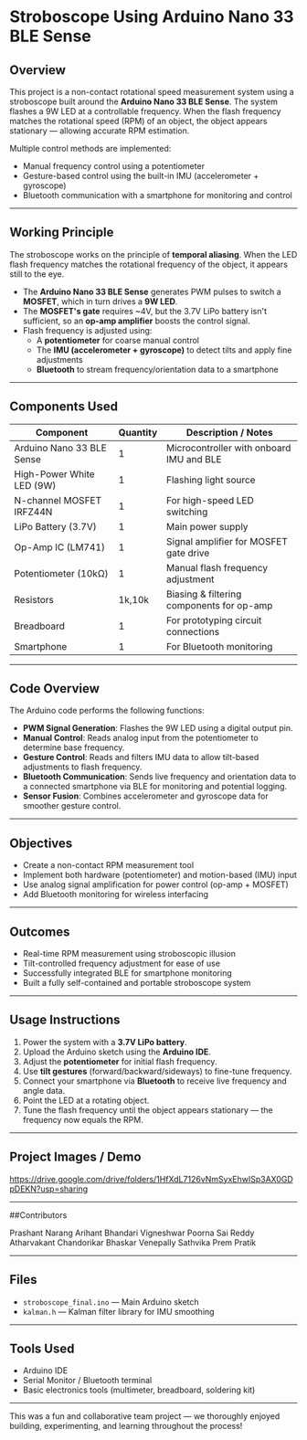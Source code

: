 # Stroboscope Using Arduino Nano 33 BLE Sense

## Overview

This project is a non-contact rotational speed measurement system using a stroboscope built around the **Arduino Nano 33 BLE Sense**. The system flashes a 9W LED at a controllable frequency. When the flash frequency matches the rotational speed (RPM) of an object, the object appears stationary — allowing accurate RPM estimation.

Multiple control methods are implemented:
- Manual frequency control using a potentiometer
- Gesture-based control using the built-in IMU (accelerometer + gyroscope)
- Bluetooth communication with a smartphone for monitoring and control

---

## Working Principle

The stroboscope works on the principle of **temporal aliasing**. When the LED flash frequency matches the rotational frequency of the object, it appears still to the eye.

- The **Arduino Nano 33 BLE Sense** generates PWM pulses to switch a **MOSFET**, which in turn drives a **9W LED**.
- The **MOSFET's gate** requires ~4V, but the 3.7V LiPo battery isn't sufficient, so an **op-amp amplifier** boosts the control signal.
- Flash frequency is adjusted using:
  - A **potentiometer** for coarse manual control
  - The **IMU (accelerometer + gyroscope)** to detect tilts and apply fine adjustments
  - **Bluetooth** to stream frequency/orientation data to a smartphone

---

## Components Used

| Component                     | Quantity | Description / Notes                           |
|------------------------------|----------|-----------------------------------------------|
| Arduino Nano 33 BLE Sense    | 1        | Microcontroller with onboard IMU and BLE      |
| High-Power White LED (9W)    | 1        | Flashing light source                         |
| N-channel MOSFET IRFZ44N     | 1        | For high-speed LED switching                  |
| LiPo Battery (3.7V)          | 1        | Main power supply                             |
| Op-Amp IC (LM741)            | 1        | Signal amplifier for MOSFET gate drive        |
| Potentiometer (10kΩ)         | 1        | Manual flash frequency adjustment             |
| Resistors                    | 1k,10k   | Biasing & filtering components for op-amp     |
| Breadboard                   | 1        | For prototyping circuit connections           |
| Smartphone                   | 1        | For Bluetooth monitoring                      |

---

## Code Overview

The Arduino code performs the following functions:

- **PWM Signal Generation**: Flashes the 9W LED using a digital output pin.
- **Manual Control**: Reads analog input from the potentiometer to determine base frequency.
- **Gesture Control**: Reads and filters IMU data to allow tilt-based adjustments to flash frequency.
- **Bluetooth Communication**: Sends live frequency and orientation data to a connected smartphone via BLE for monitoring and potential logging.
- **Sensor Fusion**: Combines accelerometer and gyroscope data for smoother gesture control.

---

## Objectives

- Create a non-contact RPM measurement tool
- Implement both hardware (potentiometer) and motion-based (IMU) input
- Use analog signal amplification for power control (op-amp + MOSFET)
- Add Bluetooth monitoring for wireless interfacing

---

## Outcomes

- Real-time RPM measurement using stroboscopic illusion
- Tilt-controlled frequency adjustment for ease of use
- Successfully integrated BLE for smartphone monitoring
- Built a fully self-contained and portable stroboscope system

---

## Usage Instructions

1. Power the system with a **3.7V LiPo battery**.
2. Upload the Arduino sketch using the **Arduino IDE**.
3. Adjust the **potentiometer** for initial flash frequency.
4. Use **tilt gestures** (forward/backward/sideways) to fine-tune frequency.
5. Connect your smartphone via **Bluetooth** to receive live frequency and angle data.
6. Point the LED at a rotating object.
7. Tune the flash frequency until the object appears stationary — the frequency now equals the RPM.

---

## Project Images / Demo

https://drive.google.com/drive/folders/1HfXdL7126vNmSyxEhwISp3AX0GDpDEKN?usp=sharing

---

##Contributors

Prashant Narang
Arihant Bhandari
Vigneshwar
Poorna Sai Reddy
Atharvakant Chandorikar
Bhaskar
Venepally Sathvika
Prem Pratik 

---

## Files

- `stroboscope_final.ino` — Main Arduino sketch  
- `kalman.h` — Kalman filter library for IMU smoothing

---

## Tools Used

- Arduino IDE  
- Serial Monitor / Bluetooth terminal  
- Basic electronics tools (multimeter, breadboard, soldering kit)

---

This was a fun and collaborative team project — we thoroughly enjoyed building, experimenting, and learning throughout the process!



